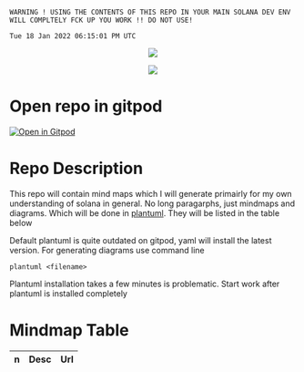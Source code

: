```
WARNING ! USING THE CONTENTS OF THIS REPO IN YOUR MAIN SOLANA DEV ENV WILL COMPLTELY FCK UP YOU WORK !! DO NOT USE!
```
`Tue 18 Jan 2022 06:15:01 PM UTC`

<p align="center"><a href="https://bit.ly/morektz" target="_blank">
    <img src="https://hits.seeyoufarm.com/api/count/incr/badge.svg?url=https%3A%2F%2Fgithub.com%2Fmorektz%2FSolanaLearningMindMaps&count_bg=%23641E16&title_bg=%23000000&icon=reasonstudios.svg&icon_color=%23E7E7E7&title=hits&edge_flat=false"/>
</p>

<p align="center"><a href="https://bit.ly/morektz" target="_blank">
    <img src="https://media.giphy.com/media/2A29ghC2SEWYIYXGKt/giphy.gif"></a>
</p>

# Open repo in gitpod 
[![Open in Gitpod](https://gitpod.io/button/open-in-gitpod.svg)](https://github.com/morektz/SolanaLearningMindMaps)
# Repo Description 

This repo will contain mind maps which I will generate primairly for my own understanding of solana in general. No long paragarphs, just mindmaps and diagrams. Which will be done in [plantuml](https://plantuml.com/). They will be listed in the table below

Default plantuml is quite outdated on gitpod, yaml will install the latest version. For generating diagrams use command line 

`plantuml <filename>`

Plantuml installation takes a few minutes is problematic. Start work after plantuml is installed completely


# Mindmap Table 

|n|Desc|Url|
|:--|:--:|--:|
